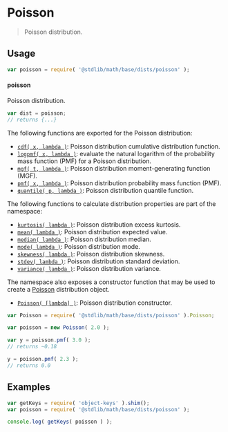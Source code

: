 <!--

@license Apache-2.0

Copyright (c) 2018 The Stdlib Authors.

Licensed under the Apache License, Version 2.0 (the "License");
you may not use this file except in compliance with the License.
You may obtain a copy of the License at

   http://www.apache.org/licenses/LICENSE-2.0

Unless required by applicable law or agreed to in writing, software
distributed under the License is distributed on an "AS IS" BASIS,
WITHOUT WARRANTIES OR CONDITIONS OF ANY KIND, either express or implied.
See the License for the specific language governing permissions and
limitations under the License.

-->

# Poisson

> Poisson distribution.

<section class="usage">

## Usage

```javascript
var poisson = require( '@stdlib/math/base/dists/poisson' );
```

#### poisson

Poisson distribution.

```javascript
var dist = poisson;
// returns {...}
```

The following functions are exported for the Poisson distribution:

<!-- <toc pattern="*+(cdf|pmf|mgf|quantile)*"> -->

<div class="namespace-toc">

-   <span class="signature">[`cdf( x, lambda )`][@stdlib/math/base/dists/poisson/cdf]</span><span class="delimiter">: </span><span class="description">Poisson distribution cumulative distribution function.</span>
-   <span class="signature">[`logpmf( x, lambda )`][@stdlib/math/base/dists/poisson/logpmf]</span><span class="delimiter">: </span><span class="description">evaluate the natural logarithm of the probability mass function (PMF) for a Poisson distribution.</span>
-   <span class="signature">[`mgf( t, lambda )`][@stdlib/math/base/dists/poisson/mgf]</span><span class="delimiter">: </span><span class="description">Poisson distribution moment-generating function (MGF).</span>
-   <span class="signature">[`pmf( x, lambda )`][@stdlib/math/base/dists/poisson/pmf]</span><span class="delimiter">: </span><span class="description">Poisson distribution probability mass function (PMF).</span>
-   <span class="signature">[`quantile( p, lambda )`][@stdlib/math/base/dists/poisson/quantile]</span><span class="delimiter">: </span><span class="description">Poisson distribution quantile function.</span>

</div>

<!-- </toc> -->

The following functions to calculate distribution properties are part of the namespace:

<!-- <toc pattern="*+(entropy|kurtosis|mean|median|mode|skewness|stdev|variance)*"> -->

<div class="namespace-toc">

-   <span class="signature">[`kurtosis( lambda )`][@stdlib/math/base/dists/poisson/kurtosis]</span><span class="delimiter">: </span><span class="description">Poisson distribution excess kurtosis.</span>
-   <span class="signature">[`mean( lambda )`][@stdlib/math/base/dists/poisson/mean]</span><span class="delimiter">: </span><span class="description">Poisson distribution expected value.</span>
-   <span class="signature">[`median( lambda )`][@stdlib/math/base/dists/poisson/median]</span><span class="delimiter">: </span><span class="description">Poisson distribution median.</span>
-   <span class="signature">[`mode( lambda )`][@stdlib/math/base/dists/poisson/mode]</span><span class="delimiter">: </span><span class="description">Poisson distribution mode.</span>
-   <span class="signature">[`skewness( lambda )`][@stdlib/math/base/dists/poisson/skewness]</span><span class="delimiter">: </span><span class="description">Poisson distribution skewness.</span>
-   <span class="signature">[`stdev( lambda )`][@stdlib/math/base/dists/poisson/stdev]</span><span class="delimiter">: </span><span class="description">Poisson distribution standard deviation.</span>
-   <span class="signature">[`variance( lambda )`][@stdlib/math/base/dists/poisson/variance]</span><span class="delimiter">: </span><span class="description">Poisson distribution variance.</span>

</div>

<!-- </toc> -->

The namespace also exposes a constructor function that may be used to create a [Poisson][poisson-distribution] distribution object.

<!-- <toc pattern="*ctor*"> -->

<div class="namespace-toc">

-   <span class="signature">[`Poisson( [lambda] )`][@stdlib/math/base/dists/poisson/ctor]</span><span class="delimiter">: </span><span class="description">Poisson distribution constructor.</span>

</div>

<!-- </toc> -->

```javascript
var Poisson = require( '@stdlib/math/base/dists/poisson' ).Poisson;

var poisson = new Poisson( 2.0 );

var y = poisson.pmf( 3.0 );
// returns ~0.18

y = poisson.pmf( 2.3 );
// returns 0.0
```

</section>

<!-- /.usage -->

<section class="examples">

## Examples

<!-- TODO: better examples -->

<!-- eslint no-undef: "error" -->

```javascript
var getKeys = require( 'object-keys' ).shim();
var poisson = require( '@stdlib/math/base/dists/poisson' );

console.log( getKeys( poisson ) );
```

</section>

<!-- /.examples -->

<section class="links">

[poisson-distribution]: https://en.wikipedia.org/wiki/Poisson_distribution

<!-- <toc-links> -->

[@stdlib/math/base/dists/poisson/ctor]: https://github.com/stdlib-js/stdlib/tree/develop/lib/node_modules/%40stdlib/math/base/dists/poisson/ctor

[@stdlib/math/base/dists/poisson/kurtosis]: https://github.com/stdlib-js/stdlib/tree/develop/lib/node_modules/%40stdlib/math/base/dists/poisson/kurtosis

[@stdlib/math/base/dists/poisson/mean]: https://github.com/stdlib-js/stdlib/tree/develop/lib/node_modules/%40stdlib/math/base/dists/poisson/mean

[@stdlib/math/base/dists/poisson/median]: https://github.com/stdlib-js/stdlib/tree/develop/lib/node_modules/%40stdlib/math/base/dists/poisson/median

[@stdlib/math/base/dists/poisson/mode]: https://github.com/stdlib-js/stdlib/tree/develop/lib/node_modules/%40stdlib/math/base/dists/poisson/mode

[@stdlib/math/base/dists/poisson/skewness]: https://github.com/stdlib-js/stdlib/tree/develop/lib/node_modules/%40stdlib/math/base/dists/poisson/skewness

[@stdlib/math/base/dists/poisson/stdev]: https://github.com/stdlib-js/stdlib/tree/develop/lib/node_modules/%40stdlib/math/base/dists/poisson/stdev

[@stdlib/math/base/dists/poisson/variance]: https://github.com/stdlib-js/stdlib/tree/develop/lib/node_modules/%40stdlib/math/base/dists/poisson/variance

[@stdlib/math/base/dists/poisson/cdf]: https://github.com/stdlib-js/stdlib/tree/develop/lib/node_modules/%40stdlib/math/base/dists/poisson/cdf

[@stdlib/math/base/dists/poisson/logpmf]: https://github.com/stdlib-js/stdlib/tree/develop/lib/node_modules/%40stdlib/math/base/dists/poisson/logpmf

[@stdlib/math/base/dists/poisson/mgf]: https://github.com/stdlib-js/stdlib/tree/develop/lib/node_modules/%40stdlib/math/base/dists/poisson/mgf

[@stdlib/math/base/dists/poisson/pmf]: https://github.com/stdlib-js/stdlib/tree/develop/lib/node_modules/%40stdlib/math/base/dists/poisson/pmf

[@stdlib/math/base/dists/poisson/quantile]: https://github.com/stdlib-js/stdlib/tree/develop/lib/node_modules/%40stdlib/math/base/dists/poisson/quantile

<!-- </toc-links> -->

</section>

<!-- /.links -->
